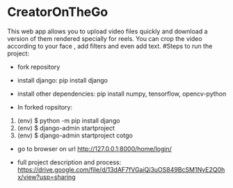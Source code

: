 # CreatorOnTheGo
This web app allows you to upload video files quickly and download a version of them rendered specially for reels. You can crop the video according to your face , add filters and even add text.
#Steps to run the project:

- fork repository

- install django: pip install django

- install other dependencies: pip install numpy, tensorflow, opencv-python

- In forked ropsitory:
 
 1) (env) $ python -m pip install django
  2) (env) $ django-admin startproject <project-name>
 3)  (env) $ django-admin startproject cotgo
 
 - go to browser on url http://127.0.0.1:8000/home/login/

 - full project description and process: https://drive.google.com/file/d/13dAF7fVGaiQi3uOS849BcSM1NyE2Q0hx/view?usp=sharing
  
  
